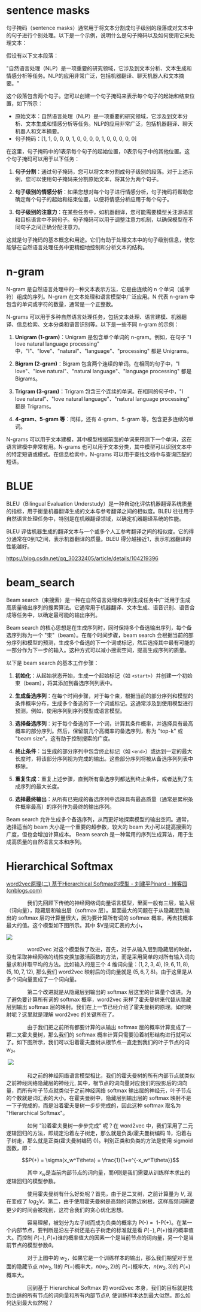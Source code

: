 # sentence masks

句子掩码（sentence masks）通常用于将文本分割成句子级别的段落或对文本中的句子进行个别处理。以下是一个示例，说明什么是句子掩码以及如何使用它来处理文本：

假设有以下文本段落：

"自然语言处理（NLP）是一项重要的研究领域，它涉及到文本分析、文本生成和情感分析等任务。NLP的应用非常广泛，包括机器翻译、聊天机器人和文本摘要。"

这个段落包含两个句子。您可以创建一个句子掩码来表示每个句子的起始和结束位置，如下所示：

- 原始文本：自然语言处理（NLP）是一项重要的研究领域，它涉及到文本分析、文本生成和情感分析等任务。NLP的应用非常广泛，包括机器翻译、聊天机器人和文本摘要。
- 句子掩码：[1, 1, 0, 0, 0, 1, 0, 0, 0, 0, 1, 0, 0, 0, 0, 0]

在这里，句子掩码中的1表示每个句子的起始位置，0表示句子中的其他位置。这个句子掩码可以用于以下任务：

1. **句子分割**：通过句子掩码，您可以将文本分割成句子级别的段落。对于上述示例，您可以使用句子掩码来分割原始文本，将其分为两个句子。
    
2. **句子级别的情感分析**：如果您想对每个句子进行情感分析，句子掩码将帮助您确定每个句子的起始和结束位置，以便将情感分析应用于每个句子。
    
3. **句子级别的注意力**：在某些任务中，如机器翻译，您可能需要模型关注源语言和目标语言中不同句子。句子掩码可以用于调整注意力机制，以确保模型在不同句子之间正确分配注意力。
    

这就是句子掩码的基本概念和用途。它们有助于处理文本中的句子级别信息，使您能够在自然语言处理任务中更精细地控制和分析文本的结构。
# n-gram
N-gram 是自然语言处理中的一种文本表示方法，它是由连续的 n 个单词（或字符）组成的序列。N-gram 在文本处理和语言模型中广泛应用。N 代表 n-gram 中包含的单词或字符的数量，通常是一个正整数。

N-grams 可以用于多种自然语言处理任务，包括文本处理、语言建模、机器翻译、信息检索、文本分类和语音识别等。以下是一些不同 n-gram 的示例：

1. **Unigram (1-gram)**：Unigram 是包含单个单词的 n-gram。例如，在句子 "I love natural language processing" 中，"I"、"love"、"natural"、"language"、"processing" 都是 Unigrams。
    
2. **Bigram (2-gram)**：Bigram 包含两个连续的单词。在相同的句子中，"I love"、"love natural"、"natural language"、"language processing" 都是 Bigrams。
    
3. **Trigram (3-gram)**：Trigram 包含三个连续的单词。在相同的句子中，"I love natural"、"love natural language"、"natural language processing" 都是 Trigrams。
    
4. **4-gram、5-gram 等**：同样，还有 4-gram、5-gram 等，包含更多连续的单词。
    

N-grams 可以用于文本建模，其中模型根据前面的单词来预测下一个单词，这在语言建模中非常有用。N-grams 也可以用于文本分类，其中模型可以识别文本中的特定短语或模式。在信息检索中，N-grams 可以用于查找文档中与查询匹配的短语。

# BLUE
BLEU（Bilingual Evaluation Understudy）是一种自动化评估机器翻译系统质量的指标，用于衡量机器翻译生成的文本与参考翻译之间的相似度。BLEU 往往用于自然语言处理任务中，特别是在机器翻译领域，以确定机器翻译系统的性能。

BLEU 评估机器生成的翻译文本与一个或多个人工参考翻译之间的相似度。它的得分通常在0到1之间，表示机器翻译的质量。BLEU 得分越接近1，表示机器翻译的性能越好。

https://blog.csdn.net/qq_30232405/article/details/104219396



# beam_search
Beam search（束搜索）是一种在自然语言处理和序列生成任务中广泛用于生成高质量输出序列的搜索算法。它通常用于机器翻译、文本生成、语音识别、语音合成等任务中，以确定最可能的输出序列。

Beam search 的核心思想是在生成序列时，同时保持多个备选输出序列，每个备选序列称为一个 "束"（beam）。在每个时间步骤，beam search 会根据当前的部分序列和模型的预测，生成多个备选的下一个词或标记，然后选择其中最有可能的一部分作为下一步的输入。这种方式可以减小搜索空间，提高生成序列的质量。

以下是 beam search 的基本工作步骤：

1. **初始化**：从起始状态开始，生成一个起始标记（如 `<start>`）并创建一个初始束（beam），将其添加到备选序列列表中。
    
2. **生成备选序列**：在每个时间步骤，对于每个束，根据当前的部分序列和模型的条件概率分布，生成多个备选的下一个词或标记。这通常涉及到使用模型进行预测，例如，使用序列到序列模型或语言模型。
    
3. **选择备选序列**：对于每个备选的下一个词，计算其条件概率，并选择具有最高概率的部分序列。然后，保留前几个高概率的备选序列，称为 "top-k" 或 "beam size"。这有助于控制搜索的广度。
    
4. **终止条件**：当生成的部分序列中包含终止标记（如 `<end>`）或达到一定的最大长度时，将该部分序列视为完成的输出。这些部分序列将被从备选序列列表中移除。
    
5. **重复生成**：重复上述步骤，直到所有备选序列都达到终止条件，或者达到了生成序列的最大长度。
    
6. **选择最终输出**：从所有已完成的备选序列中选择具有最高质量（通常是累积条件概率最高）的序列作为最终的输出序列。
    

Beam search 允许生成多个备选序列，从而更好地探索模型的输出空间。通常，选择适当的 beam 大小是一个重要的超参数，较大的 beam 大小可以提高搜索的广度，但也会增加计算成本。 Beam search 是一种常用的序列生成算法，用于生成高质量的自然语言文本和序列。
#  Hierarchical Softmax
[word2vec原理(二) 基于Hierarchical Softmax的模型 - 刘建平Pinard - 博客园 (cnblogs.com)](https://www.cnblogs.com/pinard/p/7243513.html)

　　　　我们先回顾下传统的神经网络词向量语言模型，里面一般有三层，输入层（词向量），隐藏层和输出层（softmax 层）。里面最大的问题在于从隐藏层到输出的 softmax 层的计算量很大，因为要计算所有词的 softmax 概率，再去找概率最大的值。这个模型如下图所示。其中 $V是词汇表的大小，

![](https://images2017.cnblogs.com/blog/1042406/201707/1042406-20170727105326843-18935623.png)

　　　　word2vec 对这个模型做了改进，首先，对于从输入层到隐藏层的映射，没有采取神经网络的线性变换加激活函数的方法，而是采用简单的对所有输入词向量求和并取平均的方法。比如输入的是三个 4 维词向量：$(1,2,3,4), (9,6,11,8),(5,10,7,12)$, 那么我们 word2vec 映射后的词向量就是 $(5,6,7,8)$。由于这里是从多个词向量变成了一个词向量。

　　　　第二个改进就是从隐藏层到输出的 softmax 层这里的计算量个改进。为了避免要计算所有词的 softmax 概率，word2vec 采样了霍夫曼树来代替从隐藏层到输出 softmax 层的映射。我们在上一节已经介绍了霍夫曼树的原理。如何映射呢？这里就是理解 word2vec 的关键所在了。

　　　　由于我们把之前所有都要计算的从输出 softmax 层的概率计算变成了一颗二叉霍夫曼树，那么我们的 softmax 概率计算只需要沿着树形结构进行就可以了。如下图所示，我们可以沿着霍夫曼树从根节点一直走到我们的叶子节点的词 $w_2$。

 ![](https://images2017.cnblogs.com/blog/1042406/201707/1042406-20170727105752968-819608237.png)

　　　　和之前的神经网络语言模型相比，我们的霍夫曼树的所有内部节点就类似之前神经网络隐藏层的神经元, 其中，根节点的词向量对应我们的投影后的词向量，而所有叶子节点就类似于之前神经网络 softmax 输出层的神经元，叶子节点的个数就是词汇表的大小。在霍夫曼树中，隐藏层到输出层的 softmax 映射不是一下子完成的，而是沿着霍夫曼树一步步完成的，因此这种 softmax 取名为 "Hierarchical Softmax"。

　　　　如何 “沿着霍夫曼树一步步完成” 呢？在 word2vec 中，我们采用了二元逻辑回归的方法，即规定沿着左子树走，那么就是负类(霍夫曼树编码 1)，沿着右子树走，那么就是正类(霍夫曼树编码 0)。判别正类和负类的方法是使用 sigmoid 函数，即：

$$P(+) = \sigma(x_w^T\theta) = \frac{1}{1+e^{-x_w^T\theta}}$$

　　　　其中 $x_w$是当前内部节点的词向量，而$\theta$则是我们需要从训练样本求出的逻辑回归的模型参数。

　　　　使用霍夫曼树有什么好处呢？首先，由于是二叉树，之前计算量为 $V$, 现在变成了 $log_2V$。第二，由于使用霍夫曼树是高频的词靠近树根，这样高频词需要更少的时间会被找到，这符合我们的贪心优化思想。

　　　　容易理解，被划分为左子树而成为负类的概率为 P(-) =  1-P(+)。在某一个内部节点，要判断是沿左子树还是右子树走的标准就是看 $P(-),P(+)$谁的概率值大。而控制 $P(-),P(+)$谁的概率值大的因素一个是当前节点的词向量，另一个是当前节点的模型参数$\theta$。

　　　　对于上图中的 $w_2$，如果它是一个训练样本的输出，那么我们期望对于里面的隐藏节点 $n(w_2,1)$的 $P(-)$概率大，$n(w_2,2)$的 $P(-)$概率大，$n(w_2,3)$的 $P(+)$概率大。

　　　　回到基于 Hierarchical Softmax 的 word2vec 本身，我们的目标就是找到合适的所有节点的词向量和所有内部节点$\theta$, 使训练样本达到最大似然。那么如何达到最大似然呢？
